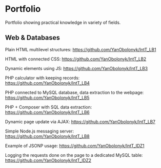 # Portfolio
Portfolio showing practical knowledge in variety of fields.

## Web & Databases
Plain HTML multilevel structures:
https://github.com/YanObolonyk/IntT_LB1

HTML with connected CSS:
https://github.com/YanObolonyk/IntT_LB2

Dynamic elements using JS:
https://github.com/YanObolonyk/IntT_LB3

PHP calculator with keeping records:
https://github.com/YanObolonyk/IntT_LB4

PHP connected to MySQL database, data extraction to the webpage:
https://github.com/YanObolonyk/IntT_LB5

PHP + Composer with SQL data extraction:
https://github.com/YanObolonyk/IntT_LB6

Dynamic page update via AJAX:
https://github.com/YanObolonyk/IntT_LB7

Simple Node.js messaging server:
https://github.com/YanObolonyk/IntT_LB8

Example of JSONP usage:
https://github.com/YanObolonyk/IntT_IDZ1

Logging the requests done on the page to a dedicated MySQL table:
https://github.com/YanObolonyk/IntT_IDZ2
